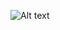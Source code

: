 ![Alt text](https://github.com/bluewallumich/airbnb-explorer/blob/main/Airbnb%20Explorers-logos.jpeg?raw=true)
